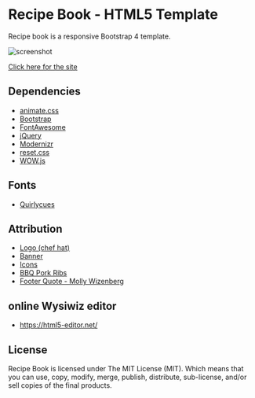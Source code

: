 # Recipe Book - HTML5 Template

Recipe book is a responsive Bootstrap 4 template.

![screenshot](resources/screenshot.png)

<!-- [Click here for the demo](https://jraleman.com/recipe-book-html-template) -->
[Click here for the site](https://s3.amazonaws.com/ygpsquare.com/storefront/5c4512050224d161c91a3ee4ff964c711c7c35c42238997969874e4c66efcd36/index.html)
## Dependencies

  - [animate.css](https://github.com/daneden/animate.css)
  - [Bootstrap](https://github.com/twbs/bootstrap)
  - [FontAwesome](https://fontawesome.com/v4.7.0/)
  - [jQuery](https://github.com/jquery/jquery)
  - [Modernizr](https://github.com/Modernizr/Modernizr)
  - [reset.css](https://meyerweb.com/eric/tools/css/reset/index.html)
  - [WOW.js](https://github.com/matthieua/WOW)

## Fonts

  - [Quirlycues](http://www.1001fonts.com/quirlycues-font.html)

## Attribution

  - [Logo (chef hat)](https://www.zazzle.com/cook_chef_hat_icon_postcard-239361171046549479)
  - [Banner](https://fgparker.s3.amazonaws.com/assets/43dcaf6c80cdbc1cbccffb8f718d0952b7f34bf8/kitchen-banner.full.jpg?1425296988)
  - [Icons](https://icons8.com/icon/set/food)
  - [BBQ Pork Ribs](http://wandering-wino.com/site_media/uploads/food/bbq_pork_ribs.jpg)
  - [Footer Quote - Molly Wizenberg](https://www.goodreads.com/author/show/1321968.Molly_Wizenberg)

## online Wysiwiz editor
- https://html5-editor.net/

## License

Recipe Book is licensed under The MIT License (MIT).
Which means that you can use, copy, modify, merge, publish, distribute,
sub-license, and/or sell copies of the final products.
